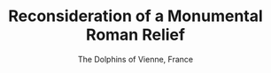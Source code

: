---
label: Case Study 1
title: Reconsideration of a Monumental Roman Relief
subtitle: The Dolphins of Vienne, France
weight: 310
type: page
---